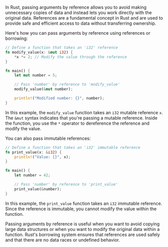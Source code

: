In Rust, passing arguments by reference allows you to avoid making unnecessary copies of data and instead lets you work directly with the original data. References are a fundamental concept in Rust and are used to provide safe and efficient access to data without transferring ownership.

Here's how you can pass arguments by reference using references or borrowing:

```rust
// Define a function that takes an 'i32' reference
fn modify_value(x: &mut i32) {
    *x *= 2; // Modify the value through the reference
}

fn main() {
    let mut number = 5;

    // Pass 'number' by reference to 'modify_value'
    modify_value(&mut number);

    println!("Modified number: {}", number);
}
```

In this example, the `modify_value` function takes an `i32` mutable reference `x`. The `&mut` syntax indicates that you're passing a mutable reference. Inside the function, you use the `*` operator to dereference the reference and modify the value.

You can also pass immutable references:

```rust
// Define a function that takes an 'i32' immutable reference
fn print_value(x: &i32) {
    println!("Value: {}", x);
}

fn main() {
    let number = 42;

    // Pass 'number' by reference to 'print_value'
    print_value(&number);
}
```

In this example, the `print_value` function takes an `i32` immutable reference. Since the reference is immutable, you cannot modify the value within the function.

Passing arguments by reference is useful when you want to avoid copying large data structures or when you want to modify the original data within a function. Rust's borrowing system ensures that references are used safely and that there are no data races or undefined behavior.
